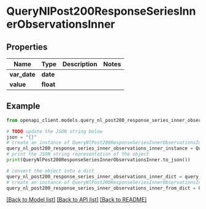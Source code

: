 # QueryNlPost200ResponseSeriesInnerObservationsInner


## Properties

Name | Type | Description | Notes
------------ | ------------- | ------------- | -------------
**var_date** | **date** |  | 
**value** | **float** |  | 

## Example

```python
from openapi_client.models.query_nl_post200_response_series_inner_observations_inner import QueryNlPost200ResponseSeriesInnerObservationsInner

# TODO update the JSON string below
json = "{}"
# create an instance of QueryNlPost200ResponseSeriesInnerObservationsInner from a JSON string
query_nl_post200_response_series_inner_observations_inner_instance = QueryNlPost200ResponseSeriesInnerObservationsInner.from_json(json)
# print the JSON string representation of the object
print(QueryNlPost200ResponseSeriesInnerObservationsInner.to_json())

# convert the object into a dict
query_nl_post200_response_series_inner_observations_inner_dict = query_nl_post200_response_series_inner_observations_inner_instance.to_dict()
# create an instance of QueryNlPost200ResponseSeriesInnerObservationsInner from a dict
query_nl_post200_response_series_inner_observations_inner_from_dict = QueryNlPost200ResponseSeriesInnerObservationsInner.from_dict(query_nl_post200_response_series_inner_observations_inner_dict)
```
[[Back to Model list]](../README.md#documentation-for-models) [[Back to API list]](../README.md#documentation-for-api-endpoints) [[Back to README]](../README.md)


